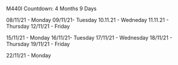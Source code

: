 M440I Countdown: 4 Months 9 Days

08/11/21 - Monday
09/11/21- Tuesday
10.11.21 - Wedneday 
11.11.21 - Thursday 
12/11/21 - Friday 

15/11/21 - Monday
16/11/21- Tuesday 
17/11/21 - Wednesday 
18/11/21 - Thursday 
19/11/21 - Friday

22/11/21 - Monday 
